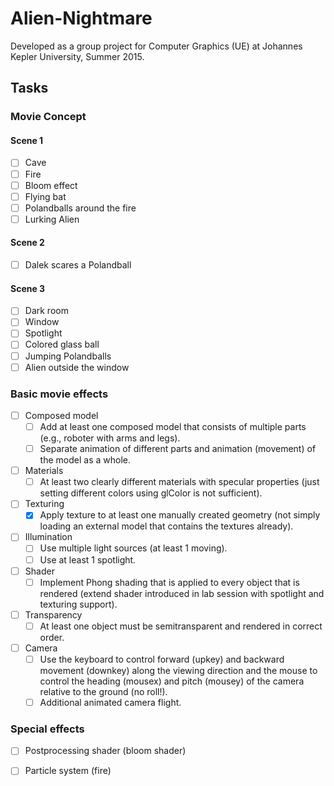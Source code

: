 # Alien-Nightmare

Developed as a group project for Computer Graphics (UE) at Johannes Kepler University, Summer 2015.

## Tasks

### Movie Concept

#### Scene 1
- [ ] Cave
- [ ] Fire
- [ ] Bloom effect
- [ ] Flying bat
- [ ] Polandballs around the fire
- [ ] Lurking Alien

#### Scene 2
- [ ] Dalek scares a Polandball

#### Scene 3
- [ ] Dark room
- [ ] Window
- [ ] Spotlight
- [ ] Colored glass ball
- [ ] Jumping Polandballs
- [ ] Alien outside the window

### Basic movie effects

- [ ] Composed model 
	- [ ] Add at least one composed model that consists of multiple parts (e.g., roboter with arms 
and legs). 
	- [ ] Separate animation of different parts and animation (movement) of the model as a whole. 
- [ ] Materials 
	- [ ] At least two clearly different materials with specular properties (just setting different 
colors using glColor is not sufficient). 
- [ ] Texturing 
	- [x] Apply texture to at least one manually created geometry (not simply loading an external 
model that contains the textures already). 
- [ ] Illumination 
	- [ ] Use multiple light sources (at least 1 moving). 
	- [ ] Use at least 1 spot­light. 
- [ ] Shader 
	- [ ] Implement Phong shading that is applied to every object that is rendered (extend shader 
introduced in lab session with spot­light and texturing support). 
- [ ] Transparency 
	- [ ] At least one object must be semi­transparent and rendered in correct order. 
- [ ] Camera 
	- [ ] Use the keyboard to control forward (up­key) and backward movement (down­key) along 
the viewing direction and the mouse to control the heading (mouse­x) and pitch 
(mouse­y) of the camera relative to the ground (no roll!). 
	- [ ] Additional animated camera flight.

### Special effects
- [ ] Postprocessing shader (bloom shader)
- [ ] Particle system (fire)

